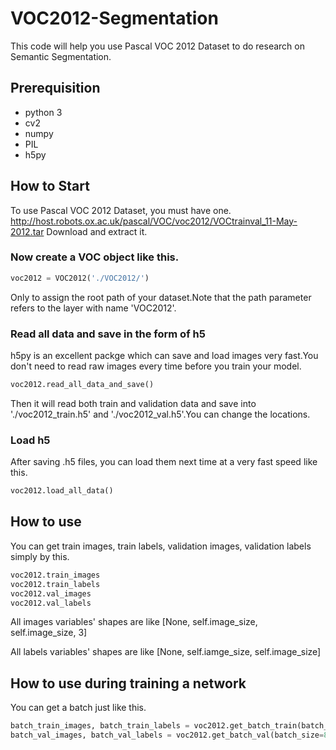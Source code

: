 # VOC2012-Segmentation
This code will help you use Pascal VOC 2012 Dataset to do research on Semantic Segmentation.
## Prerequisition
- python 3
- cv2
- numpy
- PIL
- h5py
## How to Start
To use Pascal VOC 2012 Dataset, you must have one.
http://host.robots.ox.ac.uk/pascal/VOC/voc2012/VOCtrainval_11-May-2012.tar
Download and extract it.

### Now create a VOC object like this.

``` python
voc2012 = VOC2012('./VOC2012/')
```
Only to assign the root path of your dataset.Note that the path parameter refers to the layer with name 'VOC2012'.

### Read all data and save in the form of h5
h5py is an excellent packge which can save and load images very fast.You don't need to read raw images every time before you train your model.
``` python
voc2012.read_all_data_and_save()
```
Then it will read both train and validation data and save into './voc2012_train.h5' and './voc2012_val.h5'.You can change the locations.
### Load h5
After saving .h5 files, you can load them next time at a very fast speed like this.
``` python
voc2012.load_all_data()
```
## How to use
You can get train images, train labels, validation images, validation labels simply by this.
``` python
voc2012.train_images
voc2012.train_labels
voc2012.val_images
voc2012.val_labels
```
All images variables' shapes are like [None, self.image_size, self.image_size, 3]

All labels variables' shapes are like [None, self.iamge_size, self.image_size]

## How to use during training a network
You can get a batch just like this.
``` python
batch_train_images, batch_train_labels = voc2012.get_batch_train(batch_size=8)
batch_val_images, batch_val_labels = voc2012.get_batch_val(batch_size=8)
```
